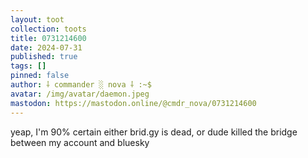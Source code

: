 ```yaml
---
layout: toot
collection: toots
title: 0731214600
date: 2024-07-31
published: true
tags: []
pinned: false
author: ⸸ commander ░ nova ⸸ :~$
avatar: /img/avatar/daemon.jpeg
mastodon: https://mastodon.online/@cmdr_nova/0731214600
---
```


yeap, I'm 90% certain either brid.gy is dead, or dude killed the bridge between my account and bluesky
